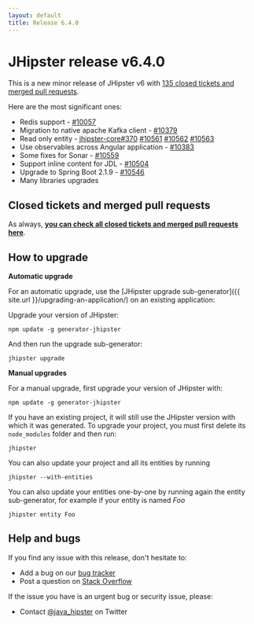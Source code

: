 ```yaml
---
layout: default
title: Release 6.4.0
---
```


JHipster release v6.4.0
==================

This is a new minor release of JHipster v6 with [135 closed tickets and merged pull requests](https://github.com/jhipster/generator-jhipster/issues?q=milestone%3A6.4.0+is%3Aclosed).

Here are the most significant ones:

- Redis support - [#10057](https://github.com/jhipster/generator-jhipster/pull/10057)
- Migration to native apache Kafka client - [#10379](https://github.com/jhipster/generator-jhipster/pull/10379)
- Read only entity - [jhipster-core#370](https://github.com/jhipster/jhipster-core/pull/370) [#10561](https://github.com/jhipster/generator-jhipster/pull/10561) [#10562](https://github.com/jhipster/generator-jhipster/pull/10562) [#10563](https://github.com/jhipster/generator-jhipster/pull/10563)
- Use observables across Angular application - [#10383](https://github.com/jhipster/generator-jhipster/pull/10383)
- Some fixes for Sonar - [#10559](https://github.com/jhipster/generator-jhipster/pull/10559)
- Support inline content for JDL - [#10504](https://github.com/jhipster/generator-jhipster/pull/10504)
- Upgrade to Spring Boot 2.1.9 - [#10546](https://github.com/jhipster/generator-jhipster/pull/10546)
- Many libraries upgrades

Closed tickets and merged pull requests
------------
As always, __[you can check all closed tickets and merged pull requests here](https://github.com/jhipster/generator-jhipster/issues?q=milestone%3A6.4.0+is%3Aclosed)__.

How to upgrade
------------

**Automatic upgrade**

For an automatic upgrade, use the [JHipster upgrade sub-generator]({{ site.url }}/upgrading-an-application/) on an existing application:

Upgrade your version of JHipster:

```
npm update -g generator-jhipster
```

And then run the upgrade sub-generator:

```
jhipster upgrade
```

**Manual upgrades**

For a manual upgrade, first upgrade your version of JHipster with:

```
npm update -g generator-jhipster
```

If you have an existing project, it will still use the JHipster version with which it was generated.
To upgrade your project, you must first delete its `node_modules` folder and then run:

```
jhipster
```

You can also update your project and all its entities by running

```
jhipster --with-entities
```

You can also update your entities one-by-one by running again the entity sub-generator, for example if your entity is named _Foo_

```
jhipster entity Foo
```

Help and bugs
--------------

If you find any issue with this release, don't hesitate to:

- Add a bug on our [bug tracker](https://github.com/jhipster/generator-jhipster/issues?state=open)
- Post a question on [Stack Overflow](http://stackoverflow.com/tags/jhipster/info)

If the issue you have is an urgent bug or security issue, please:

- Contact [@java_hipster](https://twitter.com/java_hipster) on Twitter
